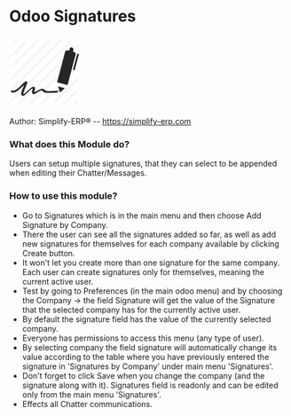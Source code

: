 # Odoo Signatures
![](./static/description/icon.png)

Author: Simplify-ERP® -- https://simplify-erp.com

### What does this Module do?

Users can setup multiple signatures, that they can select to be appended when editing their Chatter/Messages.

### How to use this module?

- Go to Signatures which is in the main menu and then choose Add Signature by Company.
- There the user can see all the signatures added so far, as well as add new signatures for themselves for each company available by clicking Create button.
- It won't let you create more than one signature for the same company. Each user can create signatures only for themselves, meaning the current active user.
- Test by going to Preferences (in the main odoo menu) and by choosing the Company -> the field Signature will get the value of the Signature that the selected company has for the currently active user.
- By default the signature field has the value of the currently selected company.
- Everyone has permissions to access this menu (any type of user).
- By selecting company the field signature will automatically change its value according to the table where you have previously entered the signature in 'Signatures by Company' under main menu 'Signatures'.
- Don't forget to click Save when you change the company (and the signature along with it). Signatures field is readonly and can be edited only from the main menu 'Signatures'.
- Effects all Chatter communications.
